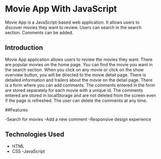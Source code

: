 # Movie App With JavaScript

Movie App is a JavaScript-based web application. It allows users to discover movies they want to review. Users can search in the search section. Comments can be added.

## Introduction

Movie App application allows users to review the movies they want.
There are popular movies on the home page.
You can find the movie you want in the search section.
When you click on any movie or click on the show overview button, you will be directed to the movie detail page.
There is detailed information and trailers about the movie on the detail page.
There is a form where you can add comments.
The comments entered in the form are stored separately for each movie with a unique id.
The comments entered are stored in localStorage and are not deleted from the screen even if the page is refreshed.
The user can delete the comments at any time.

##Features

-Search for movies
-Add a new comment
-Responsive design experience

## Technologies Used

- HTML
- CSS
  -JavaScript
